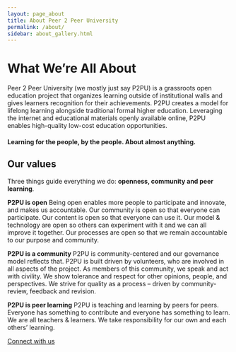```yaml
---
layout: page_about
title: About Peer 2 Peer University
permalink: /about/
sidebar: about_gallery.html
---
```


# What We’re All About
Peer 2 Peer University (we mostly just say P2PU) is a grassroots open education project that
organizes learning outside of institutional walls and gives learners recognition for their
achievements. P2PU creates a model for lifelong learning alongside traditional formal higher
education. Leveraging the internet and educational materials openly available online,
P2PU enables high-quality low-cost education opportunities.

#### Learning for the people, by the people. About almost anything.

## Our values
Three things guide everything we do: **openness, community and peer learning**.

**P2PU is open** Being open enables more people to participate and innovate,
and makes us accountable. Our community is open so that everyone can participate. Our content is
open so that everyone can use it. Our model & technology are open so others can experiment with
it and we can all improve it together. Our processes are open so that we remain accountable to
our purpose and community.

**P2PU is a community** P2PU is community-centered and our governance model reflects that. P2PU is
built driven by volunteers, who are involved in all aspects of the project. As members of this
community, we speak and act with civility. We show tolerance and respect for other opinions,
people, and perspectives. We strive for quality as a process – driven by community-review,
feedback and revision.

**P2PU is peer learning** P2PU is teaching and learning by peers for peers. Everyone has something
to contribute and everyone has something to learn. We are all teachers & learners. We take
responsibility for our own and each others’ learning.

<div class="bottom-link">
	<a href="{{ '/about/' | prepend: site.baseurl }}" class="">Connect with us</a>
<div>


